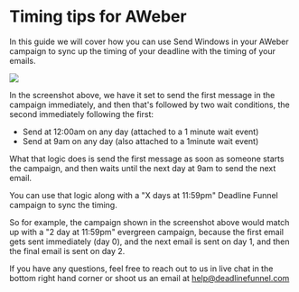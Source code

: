 # Timing tips for AWeber

In this guide we will cover how you can use Send Windows in your AWeber campaign to sync up the timing of your deadline with the timing of your emails.

![](https://s3.amazonaws.com/helpscout.net/docs/assets/53974d6ce4b0c76107b109d1/images/5c6ef9b9042863543ccd4b81/file-DdI6ySIA1M.png)

In the screenshot above, we have it set to send the first message in the campaign immediately, and then that's followed by two wait conditions, the second immediately following the first:

* Send at 12:00am on any day \(attached to a 1 minute wait event\)
* Send at 9am on any day \(also attached to a 1minute wait event\)

What that logic does is send the first message as soon as someone starts the campaign, and then waits until the next day at 9am to send the next email.

You can use that logic along with a "X days at 11:59pm" Deadline Funnel campaign to sync the timing.

So for example, the campaign shown in the screenshot above would match up with a "2 day at 11:59pm" evergreen campaign, because the first email gets sent immediately \(day 0\), and the next email is sent on day 1, and then the final email is sent on day 2.

If you have any questions, feel free to reach out to us in live chat in the bottom right hand corner or shoot us an email at help@deadlinefunnel.com

